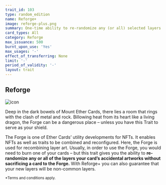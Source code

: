 ```yaml
---
trait_id: 103
type: random_edition
name: Reforge+
image: reforge-plus.png
summary: One-time ability to re-randomize any (or all) selected layers of the card’s accidental art image, guarantees non-common layers.
card_types: All
category: Reforge
max_issuance: 500
burnt_upon_use: 'Yes'
max_usages: '-'
effect_of_transferring: None
limit: '-'
period_of_validity: '-'
layout: trait
---
```


## Reforge

![icon](/assets/images/trait-icons/{{page.image}})

Deep in the dark bowels of Mount Ether Cards, there lies a room that rings with the clash of metal and rock. Billowing heat from its heart like a living dragon, the Forge can be a dangerous place – unless you have this Trait to serve as your shield.

The Forge is one of Ether Cards’ utility developments for NFTs. It enables NFTs as well as traits to be combined and reconfigured. Here, the Forge is used for recombining layer art. Usually, in order to use the Forge, you would need to burn one of your cards – but this trait gives you the ability to **re-randomize any or all of the layers your card’s accidental artworks without sacrificing a card to the Forge.** With Reforge+ you can also guarantee that your new layers will be non-common layers.

<small>*Terms and conditions apply.</small>
